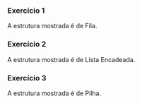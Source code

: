### Exercício 1

A estrutura mostrada é de Fila.

### Exercício 2

A estrutura mostrada é de Lista Encadeada.

### Exercício 3

A estrutura mostrada é de Pilha.